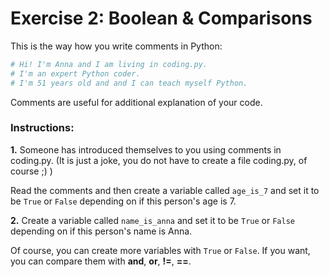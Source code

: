 # Exercise 2: Boolean & Comparisons

This is the way how you write comments in Python:

~~~Python
# Hi! I'm Anna and I am living in coding.py.
# I'm an expert Python coder.
# I'm 51 years old and and I can teach myself Python.
~~~

Comments are useful for additional explanation of your code.

### Instructions:

**1.**
Someone has introduced themselves to you using comments in coding.py. (It is just a joke, you do not have to create a file coding.py, of course ;) )

Read the comments and then create a variable called `age_is_7` and set it to be `True` or `False` depending on if this person's age is 7.

**2.**
Create a variable called `name_is_anna` and set it to be `True` or `False` depending on if this person's name is Anna.

Of course, you can create more variables with `True` or `False`.
If you want, you can compare them with **and**, **or**, **!=**, **==**.
